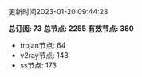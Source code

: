 更新时间2023-01-20 09:44:23

**总订阅: 73**
**总节点: 2255**
**有效节点: 380**
- trojan节点: 64
- v2ray节点: 143
- ss节点: 173
